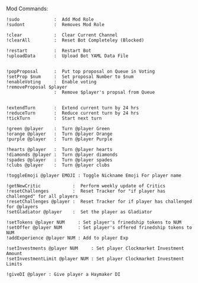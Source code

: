 Mod Commands:

    !sudo             :  Add Mod Role
    !sudont           :  Removes Mod Role

    !clear            :  Clear Current Channel
    !clearAll         :  Reset Bot Completeley (Blocked)

    !restart          :  Restart Bot
    !uploadData       :  Upload Bot YAML Data File


    !popProposal      :  Put top proposal on Queue in Voting
    !setProp $num     :  Set proposal Number to $num
    !enableVoting     :  Enable voting 
    !removeProposal $player
                      :  Remove $player's propsal from Queue


    !extendTurn       :  Extend current turn by 24 hrs
    !reduceTurn       :  Reduce current turn by 24 hrs
    !tickTurn         :  Start next turn

    !green @player    :  Turn @player Green
    !orange @player   :  Turn @player Orange
    !purple @player   :  Turn @player Purple

    !hearts @player   :  Turn @player hearts
    !diamonds @player :  Turn @player diamonds
    !spades @player   :  Turn @player spades
    !clubs @player    :  Turn @player clubs
    
    !toggleEmoji @player EMOJI : Toggle Nickname Emoji For player name

    !getNewCritic            :  Perform weekly update of Critics
    !resetChallenges         :  Reset Tracker for "if player has challenged" for all players
    !resetChallenges @player :  Reset Tracker for if player has challenged for @players
    !setGladiator @player    :  Set the player as Gladiator

    !setTokens @player NUM     : Set player's frinedship tokens to NUM
    !setOffer @player NUM      : Set player's offered frinedship tokens to NUM
    !addExperience @player NUM : Add to player Exp

    !setInvestments @player NUM     : Set player Clockmarket Investment Amount
    !setInvestmentLimit @player NUM : Set player Clockmarket Investment Limits

    !giveDI @player : Give player a Haymaker DI